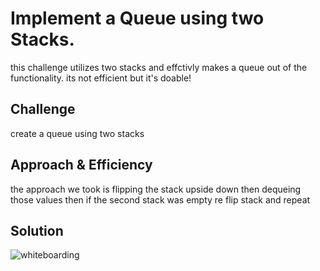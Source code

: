 
# Implement a Queue using two Stacks.
this challenge utilizes two stacks and effctivly makes a queue out of the functionality. its not efficient but it's doable!

## Challenge
create a queue using two stacks

## Approach & Efficiency
the approach we took is flipping the stack upside down then dequeing those values then if the second stack was empty re flip stack and repeat

## Solution
![whiteboarding](assets/capture1.PNG)
